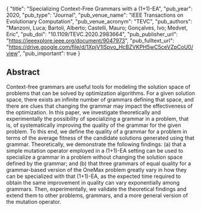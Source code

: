 {
  "title": "Specializing Context-Free Grammars with a (1+1)-EA",
  "pub_year": 2020,
  "pub_type": "Journal",
  "pub_venue_name": "IEEE Transactions on Evolutionary Computation",
  "pub_venue_acronym": "TEVC",
  "pub_authors": "Manzoni, Luca; Bartoli, Alberto; Castelli, Mauro; Gonçalves, Ivo; Medvet, Eric",
  "pub_doi": "10.1109/TEVC.2020.2983664",
  "pub_publisher_url": "https://ieeexplore.ieee.org/document/9047973",
  "pub_fulltext_url": "https://drive.google.com/file/d/1XpjV1ISpvo_HcBZVKPH5wC5ceVZpCoU0/view",
  "pub_important": true
}

## Abstract
Context-free grammars are useful tools for modeling the solution space of problems that can be solved by optimization algorithms. For a given solution space, there exists an infinite number of grammars defining that space, and there are clues that changing the grammar may impact the effectiveness of the optimization. In this paper, we investigate theoretically and experimentally the possibility of specializing a grammar in a problem, that is, of systematically improving the quality of the grammar for the given problem. To this end, we define the quality of a grammar for a problem in terms of the average fitness of the candidate solutions generated using that grammar. Theoretically, we demonstrate the following findings: (a) that a simple mutation operator employed in a (1+1)-EA setting can be used to specialize a grammar in a problem without changing the solution space defined by the grammar; and (b) that three grammars of equal quality for a grammar-based version of the OneMax problem greatly vary in how they can be specialized with that (1+1)-EA, as the expected time required to obtain the same improvement in quality can vary exponentially among grammars. Then, experimentally, we validate the theoretical findings and extend them to other problems, grammars, and a more general version of the mutation operator.
